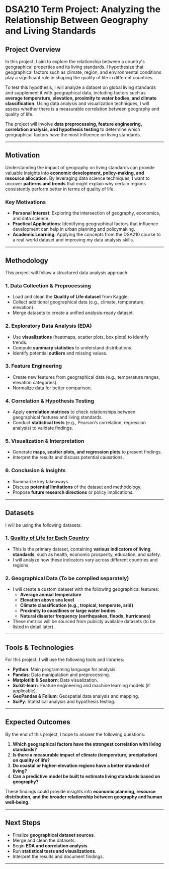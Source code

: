 # **DSA210 Term Project: Analyzing the Relationship Between Geography and Living Standards**

## **Project Overview**
In this project, I aim to explore the relationship between a country's geographical properties and its living standards. I hypothesize that geographical factors such as climate, region, and environmental conditions play a significant role in shaping the quality of life in different countries.

To test this hypothesis, I will analyze a dataset on global living standards and supplement it with geographical data, including factors such as **average temperature, elevation, proximity to water bodies, and climate classification.** Using data analysis and visualization techniques, I will assess whether there is a measurable correlation between geography and quality of life.

The project will involve **data preprocessing, feature engineering, correlation analysis, and hypothesis testing** to determine which geographical factors have the most influence on living standards.

---

## **Motivation**
Understanding the impact of geography on living standards can provide valuable insights into **economic development, policy-making, and resource allocation.** By leveraging data science techniques, I want to uncover **patterns and trends** that might explain why certain regions consistently perform better in terms of quality of life.

### **Key Motivations**
- **Personal Interest**: Exploring the intersection of geography, economics, and data science.
- **Practical Applications**: Identifying geographical factors that influence development can help in urban planning and policymaking.
- **Academic Learning**: Applying the concepts from the DSA210 course to a real-world dataset and improving my data analysis skills.

---

## **Methodology**
This project will follow a structured data analysis approach:

### **1. Data Collection & Preprocessing**
- Load and clean the **Quality of Life dataset** from Kaggle.
- Collect additional geographical data (e.g., climate, temperature, elevation).
- Merge datasets to create a unified analysis-ready dataset.

### **2. Exploratory Data Analysis (EDA)**
- Use **visualizations** (heatmaps, scatter plots, box plots) to identify trends.
- Compute **summary statistics** to understand distributions.
- Identify potential **outliers** and missing values.

### **3. Feature Engineering**
- Create new features from geographical data (e.g., temperature ranges, elevation categories).
- Normalize data for better comparison.

### **4. Correlation & Hypothesis Testing**
- Apply **correlation matrices** to check relationships between geographical features and living standards.
- Conduct **statistical tests** (e.g., Pearson’s correlation, regression analysis) to validate findings.

### **5. Visualization & Interpretation**
- Generate **maps, scatter plots, and regression plots** to present findings.
- Interpret the results and discuss potential causations.

### **6. Conclusion & Insights**
- Summarize key takeaways.
- Discuss **potential limitations** of the dataset and methodology.
- Propose **future research directions** or policy implications.

---

## **Datasets**
I will be using the following datasets:

### **1. [Quality of Life for Each Country](https://www.kaggle.com/datasets/ahmedmohamed2003/quality-of-life-for-each-country)**  
- This is the primary dataset, containing **various indicators of living standards**, such as health, economic prosperity, education, and safety.  
- I will analyze how these indicators vary across different countries and regions.

### **2. Geographical Data (To be compiled separately)**  
- I will create a custom dataset with the following geographical features:
  - **Average annual temperature**
  - **Elevation above sea level**
  - **Climate classification (e.g., tropical, temperate, arid)**
  - **Proximity to coastlines or large water bodies**
  - **Natural disaster frequency (earthquakes, floods, hurricanes)**  
- These metrics will be sourced from publicly available datasets (to be listed in detail later).

---

## **Tools & Technologies**
For this project, I will use the following tools and libraries:

- **Python**: Main programming language for analysis.
- **Pandas**: Data manipulation and preprocessing.
- **Matplotlib & Seaborn**: Data visualization.
- **Scikit-learn**: Feature engineering and machine learning models (if applicable).
- **GeoPandas & Folium**: Geospatial data analysis and mapping.
- **SciPy**: Statistical analysis and hypothesis testing.

---

## **Expected Outcomes**
By the end of this project, I hope to answer the following questions:

1. **Which geographical factors have the strongest correlation with living standards?**
2. **Is there a measurable impact of climate (temperature, precipitation) on quality of life?**
3. **Do coastal or higher-elevation regions have a better standard of living?**
4. **Can a predictive model be built to estimate living standards based on geography?**

These findings could provide insights into **economic planning, resource distribution, and the broader relationship between geography and human well-being.**

---

## **Next Steps**
- Finalize **geographical dataset sources**.
- Merge and clean the datasets.
- Begin **EDA and correlation analysis**.
- Run **statistical tests and visualizations**.
- Interpret the results and document findings.

---
